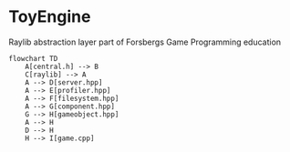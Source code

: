 # ToyEngine
Raylib abstraction layer part of Forsbergs Game Programming education

```mermaid
flowchart TD
    A[central.h] --> B
    C[raylib] --> A
    A --> D[server.hpp]
    A --> E[profiler.hpp]
    A --> F[filesystem.hpp]
    A --> G[component.hpp]
    G --> H[gameobject.hpp]
    A --> H 
    D --> H
    H --> I[game.cpp]
```